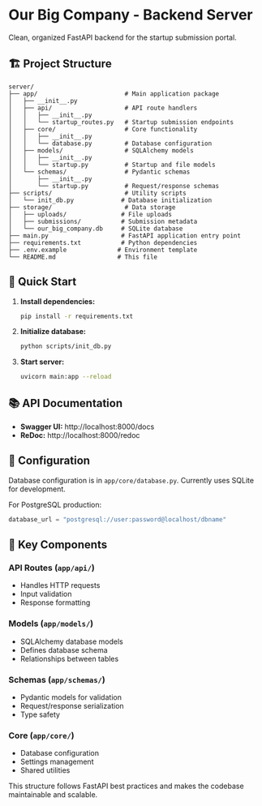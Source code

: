 # Our Big Company - Backend Server

Clean, organized FastAPI backend for the startup submission portal.

## 🏗️ Project Structure

```
server/
├── app/                        # Main application package
│   ├── __init__.py
│   ├── api/                    # API route handlers
│   │   ├── __init__.py
│   │   └── startup_routes.py   # Startup submission endpoints
│   ├── core/                   # Core functionality
│   │   ├── __init__.py
│   │   └── database.py         # Database configuration
│   ├── models/                 # SQLAlchemy models
│   │   ├── __init__.py
│   │   └── startup.py          # Startup and file models
│   └── schemas/                # Pydantic schemas
│       ├── __init__.py
│       └── startup.py          # Request/response schemas
├── scripts/                    # Utility scripts
│   └── init_db.py             # Database initialization
├── storage/                    # Data storage
│   ├── uploads/               # File uploads
│   ├── submissions/           # Submission metadata
│   └── our_big_company.db     # SQLite database
├── main.py                    # FastAPI application entry point
├── requirements.txt           # Python dependencies
├── .env.example              # Environment template
└── README.md                 # This file
```

## 🚀 Quick Start

1. **Install dependencies:**
   ```bash
   pip install -r requirements.txt
   ```

2. **Initialize database:**
   ```bash
   python scripts/init_db.py
   ```

3. **Start server:**
   ```bash
   uvicorn main:app --reload
   ```

## 📚 API Documentation

- **Swagger UI:** http://localhost:8000/docs
- **ReDoc:** http://localhost:8000/redoc

## 🔧 Configuration

Database configuration is in `app/core/database.py`. Currently uses SQLite for development.

For PostgreSQL production:
```python
database_url = "postgresql://user:password@localhost/dbname"
```

## 📁 Key Components

### API Routes (`app/api/`)
- Handles HTTP requests
- Input validation
- Response formatting

### Models (`app/models/`)
- SQLAlchemy database models
- Defines database schema
- Relationships between tables

### Schemas (`app/schemas/`)
- Pydantic models for validation
- Request/response serialization
- Type safety

### Core (`app/core/`)
- Database configuration
- Settings management
- Shared utilities

This structure follows FastAPI best practices and makes the codebase maintainable and scalable.
